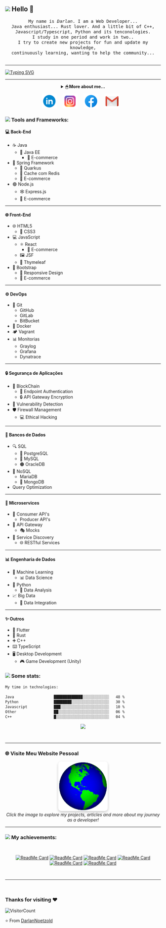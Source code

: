 ## <img src="https://raw.githubusercontent.com/alexnaiman/alexnaiman/master/resources/welcomeglitch.gif" width="50px" /> Hello 👋

<p align="center" size="9">
  <samp>
    My name is <em>Darlan</em>. I am a Web Developer... 
  <br/> Java enthusiast... Rust lover. And a little bit of C++, Javascript/Typescript, Python and its tenconologies. 
    <br/> I study in one period and work in two..
      <br/>
I try to create new projects for fun and update my knowledge,
          <br/>
continuously learning, wanting to help the community...
  </samp>
  <br/>
  <br/>
</p>


---
[![Typing SVG](https://readme-typing-svg.herokuapp.com?color=%E6E6FAFA&center=true&vCenter=true&width=1200&lines=The+best+way+to+predict+the+future+is+to+create+it)](https://git.io/typing-svg)

---
<div>
<details>
<summary align="center"><b>🖱 More about me...</b></summary>

<img src="https://media.tenor.com/images/df8c44a1d20ab367fdcb21880985fd33/tenor.gif" align="right"  width="30%"/>

### <img src="https://raw.githubusercontent.com/alexnaiman/alexnaiman/master/resources/PusheenCompute.gif" width="70px" /> I’m currently working on ...
- Java EE and development of ecommerce solutions and fixes
- Java 8/11/17/20
- Oracle ATG and his technologies
- API development with Spring Boot, Quarkus and Node.js
- Web development with Spring Boot and his technologies
### <img src="https://raw.githubusercontent.com/alexnaiman/alexnaiman/master/resources/Confused_Dog.gif" height="50px" /> I’m currently learning ...
- Oracle ATG
- Application security
- Spring Details
- Quarkus Framework
- Rust
- Java details
- Node.js with Typescript
### <img src="https://raw.githubusercontent.com/alexnaiman/alexnaiman/master/resources/pug_dance.gif" width="60px" /> I’m looking to collaborate on ...
- Any open source project
- Really, just call me to help hehe :)

### <img src="https://raw.githubusercontent.com/alexnaiman/alexnaiman/master/resources/cool_duck.gif" width="60px" /> I’m looking for help with ...
- Any weird or interesting idea

### <img src="https://raw.githubusercontent.com/alexnaiman/alexnaiman/master/resources/question.png" width="50px" />  Ask me about ...
- Anything, happy to help 

### <img src="https://raw.githubusercontent.com/alexnaiman/alexnaiman/master/resources/bongocat.gif" width="20px" /> How to reach me ...
 </details>
  </div>
<p align="center">
<a href="https://www.linkedin.com/in/darlan-noetzold-9b5bb2180/"><img src="https://github.com/sarthak77/sarthak77/blob/master/icons/icons8-linkedin-circled-48.png" alt="LinkedIn"></a> &nbsp; &nbsp;
<a href="https://www.instagram.com/darlannoetzoldd/"><img src="https://github.com/sarthak77/sarthak77/blob/master/icons/icons8-instagram-48.png" alt="Instagram"></a> &nbsp; &nbsp;
<a href="https://www.facebook.com/darlan.noetzold.9/"><img src="https://github.com/sarthak77/sarthak77/blob/master/icons/icons8-facebook-48.png" alt="Facebook"></a> &nbsp; &nbsp;
<a href="mailto:darlan.noetzold@gmail.com"><img src="https://github.com/sarthak77/sarthak77/blob/master/icons/icons8-gmail-48.png" alt="Gmail"></a> &nbsp; &nbsp;
</p>

### <img src="https://raw.githubusercontent.com/alexnaiman/alexnaiman/master/resources/pickaxe.png" width="40px" /> Tools and Frameworks:

#### :computer: Back-End
- ☕ Java
  - 🌱 Java EE
    - 🛒 E-commerce
- 🍃 Spring Framework
  - 🌌 Quarkus
  - 🚀 Cache com Redis
  - 🛒 E-commerce
- 🟢 Node.js
  - 🕸 Express.js
  - 🛒 E-commerce

---

#### :globe_with_meridians: Front-End
- 🌐 HTML5
  - 🎨 CSS3
- 💻 JavaScript
  - ⚛️ React
    - 🛒 E-commerce
  - 🖼 JSF
  - 🌿 Thymeleaf
- 🧰 Bootstrap
  - 📱 Responsive Design
  - 🛒 E-commerce

---

#### :gear: DevOps
- 🐙 Git
  - GitHub
  - GitLab
  - BitBucket
- 🐳 Docker
- 🏕 Vagrant
- 📊 Monitorias
  - Graylog
  - Grafana
  - Dynatrace

---

#### :lock: Segurança de Aplicações
- 🔗 BlockChain
  - 🔑 Endpoint Authentication
  - 🔒 API Gateway Encryption
- 🐜 Vulnerability Detection
- 🛡 Firewall Management
  - 💻 Ethical Hacking

---

#### :floppy_disk: Bancos de Dados
- 🔍 SQL
  - 🐘 PostgreSQL
  - 🐬 MySQL
  - 🟠 OracleDB
- 🧠 NoSQL
  - MariaDB
  - 🍃 MongoDB
- Query Optimization

---

#### :satellite: Microservices
- 📡 Consumer API's
  - Producer API's
- 🚪 API Gateway
  - 🎭 Mocks
- 🧩 Service Discovery
  - 🌐 RESTful Services

---

#### :bar_chart: Engenharia de Dados
- 🤖 Machine Learning
  - 📊 Data Science
- 🐍 Python
  - 🧮 Data Analysis
- 📈 Big Data
  - 🔄 Data Integration

---

#### :sparkles: Outros
- 🦋 Flutter
- 🦀 Rust
- ➕ C++
- ⌨️ TypeScript
- 🖥️ Desktop Development
  - 🎮 Game Development (Unity)

###  <img src="https://raw.githubusercontent.com/alexnaiman/alexnaiman/master/resources/stats.png" width="35px" />  Some stats:


<!--START_SECTION:waka-->
```text
My time in technologies:

Java                  █████████████░░░░░░░░░░░░   48 % 
Python                ████████░░░░░░░░░░░░░░░░░   30 % 
Javascript            ███░░░░░░░░░░░░░░░░░░░░░░   10 % 
Other                 ██░░░░░░░░░░░░░░░░░░░░░░░   06 % 
C++                   █░░░░░░░░░░░░░░░░░░░░░░░░   04 %
```
<!--END_SECTION:waka-->
<p align="center">
  <a href="https://github.com/DarlanNoetzold">
    <img
      align="center"
      src="https://github-profile-trophy.vercel.app/?username=DarlanNoetzold&theme=onedark&no-frame=true&row=1&&margin-w=20&no-bg=true"
    />
  </a>
</a>
</p>
<br>

---

### :globe_with_meridians: Visite Meu Website Pessoal

<p align="center">
  <a href="https://noetzold.tech/">
    <img src="https://github.com/benyou1969/benyou1969/blob/master/globe.gif?raw=true" alt="Website" style="border-radius:10px;box-shadow: 0 4px 8px 0 rgba(0,0,0,0.2);"/>
  </a>
  <br>
  <i>Click the image to explore my projects, articles and more about my journey as a developer!</i>
</p>

---

###  <img src="https://user-images.githubusercontent.com/5713670/87202985-820dcb80-c2b6-11ea-9f56-7ec461c497c3.gif" width="70px" /> My achievements:
<br>
<div align=center>
  
[![ReadMe Card](https://github-readme-stats-sigma-five.vercel.app/api/pin/?username=DarlanNoetzold&repo=spyware-API&theme=radical)](https://github.com/DarlanNoetzold/spyware-API)
[![ReadMe Card](https://github-readme-stats-sigma-five.vercel.app/api/pin/?username=DarlanNoetzold&repo=complete-ecommerce&theme=radical)](https://github.com/DarlanNoetzold/complete-ecommerce)
[![ReadMe Card](https://github-readme-stats-sigma-five.vercel.app/api/pin/?username=DarlanNoetzold&repo=catScanner&theme=radical)](https://github.com/DarlanNoetzold/catScanner)
[![ReadMe Card](https://github-readme-stats-sigma-five.vercel.app/api/pin/?username=DarlanNoetzold&repo=Java-Details&theme=radical)](https://github.com/DarlanNoetzold/Java-Details)
[![ReadMe Card](https://github-readme-stats-sigma-five.vercel.app/api/pin/?username=DarlanNoetzold&repo=API-tester&theme=radical)](https://github.com/DarlanNoetzold/API-tester)
[![ReadMe Card](https://github-readme-stats-sigma-five.vercel.app/api/pin/?username=DarlanNoetzold&repo=spyware&theme=radical)](https://github.com/DarlanNoetzold/RPG-DungeoPy)

</div>
<br>

---
<br>

### Thanks for visiting :heart:

![VisitorCount](https://profile-counter.glitch.me/DarlanNoetzold/count.svg)


⭐️ From [DarlanNoetzold](https://github.com/DarlanNoetzold)
